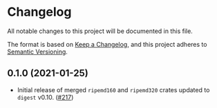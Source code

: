 # Changelog

All notable changes to this project will be documented in this file.

The format is based on [Keep a Changelog](https://keepachangelog.com/en/1.0.0/),
and this project adheres to [Semantic Versioning](https://semver.org/spec/v2.0.0.html).

## 0.1.0 (2021-01-25)
- Initial release of merged `ripemd160` and `ripemd320` crates updated
to `digest` v0.10. ([#217])

[#217]: https://github.com/RustCrypto/hashes/pull/217
